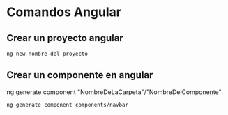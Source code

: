 # Comandos Angular

## Crear un proyecto angular

```$bash
ng new nombre-del-proyecto
```
## Crear un componente en angular

ng generate component "NombreDeLaCarpeta"/"NombreDelComponente"
```$bash
ng generate component components/navbar
```
